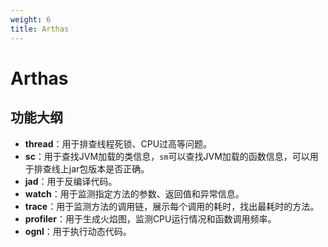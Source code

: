 ```yaml
---
weight: 6
title: Arthas
---
```


# Arthas

## 功能大纲

- **thread**：用于排查线程死锁、CPU过高等问题。
- **sc**：用于查找JVM加载的类信息，`sm`可以查找JVM加载的函数信息，可以用于排查线上jar包版本是否正确。
- **jad**：用于反编译代码。
- **watch**：用于监测指定方法的参数、返回值和异常信息。
- **trace**：用于监测方法的调用链，展示每个调用的耗时，找出最耗时的方法。
- **profiler**：用于生成火焰图，监测CPU运行情况和函数调用频率。
- **ognl**：用于执行动态代码。